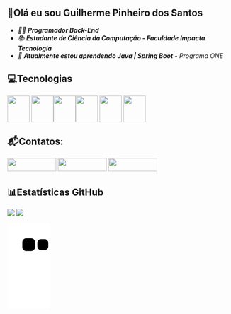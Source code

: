 ## 👋Olá eu sou Guilherme Pinheiro dos Santos 
- *👨‍💻 **Programador Back-End***
- *📚 **Estudante de Ciência da Computação - Faculdade Impacta Tecnologia***
- *🌱 **Atualmente estou aprendendo Java | Spring Boot** - Programa ONE*


## 💻Tecnologias

<img src="https://cdn.jsdelivr.net/gh/devicons/devicon@latest/icons/html5/html5-original.svg" width="50" height="60" style="vertical-align: middle; padding-left: 0; margin-left: 0;" /> <img src="https://cdn.jsdelivr.net/gh/devicons/devicon@latest/icons/css3/css3-original.svg" width="50" height="60" style="vertical-align: middle; padding-left: 0; margin-left: 0;" /><img src="https://cdn.jsdelivr.net/gh/devicons/devicon@latest/icons/javascript/javascript-original.svg"  width="50" height="60" style="vertical-align: middle; padding-left: 0; margin-left: 0;" /><img src="https://cdn.jsdelivr.net/gh/devicons/devicon@latest/icons/python/python-original-wordmark.svg" width="50" height="60" style="vertical-align: middle; padding-left: 0; margin-left: 0;"/>  <img src="https://cdn.jsdelivr.net/gh/devicons/devicon@latest/icons/java/java-original-wordmark.svg" width="50" height="60" style="vertical-align: middle; padding-left: 0; margin-left: 0;" /> <img src="https://cdn.jsdelivr.net/gh/devicons/devicon@latest/icons/spring/spring-original-wordmark.svg" width="50" height="60" style="vertical-align: middle; padding-left: 0; margin-left: 0;" />

## 📬Contatos:
<div>
  <a href="https://instagram.com/gui_7219" target="_blank"><img src="https://img.shields.io/badge/-Instagram-%23E4405F?style=for-the-badge&logo=instagram&logoColor=white" target="_blank" height = "30" width = "110"></a>
  <a href = "mailto:guilherme.psantos.dev@gmail.com"><img src="https://img.shields.io/badge/Gmail-D14836?style=for-the-badge&logo=gmail&logoColor=white" target="_blank" height = "30" width = "110"></a>
  <a href="https://www.linkedin.com/in/guilherme-psantos-dev" target="_blank"><img src="https://img.shields.io/badge/-LinkedIn-%230077B5?style=for-the-badge&logo=linkedin&logoColor=white" target="_blank" height = "30" width = "110"></a>
</div>
    
## 📊Estatísticas GitHub
<div>
<img height="140em" src="https://github-readme-stats.vercel.app/api/top-langs/?username=GuilhermePinheiroSantos&layout=compact&theme=dracula"/>
<img height="140em" src="https://github-readme-stats.vercel.app/api?username=GuilhermePinheiroSantos&show_icons=true&theme=dracula"/>
</div>             


  
![snake gif](https://github.com/GuilhermePinheiroSantos/GuilhermePinheiroSantos/blob/output/github-contribution-grid-snake.svg)
  

